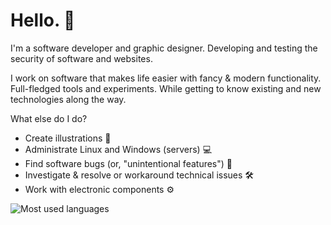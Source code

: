 # Hello. 👋

I'm a software developer and graphic designer.
Developing and testing the security of software and websites.

I work on software that makes life easier with fancy & modern functionality. Full-fledged tools and experiments. While getting to know existing and new technologies along the way.

What else do I do?

-   Create illustrations 🎨
-   Administrate Linux and Windows (servers) 💻
-   Find software bugs (or, "unintentional features") 🐛
-   Investigate & resolve or workaround technical issues 🛠
-   Work with electronic components ⚙

<img src="https://github-readme-stats.vercel.app/api/top-langs?username=uintdev&langs_count=8&hide=c,c%2B%2B,makefile,assembly,cmake,objective-c,swift,ruby,kotlin&show_icons=true&layout=compact&bg_color=000000&text_color=ffffff&title_color=ffffff&border_radius=20&hide_border=true" alt="Most used languages">
